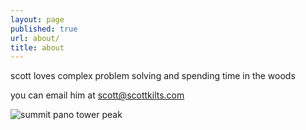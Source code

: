 ```yaml
---
layout: page
published: true
url: about/
title: about
---
```


scott loves complex problem solving and spending time in the woods

you can email him at scott@scottkilts.com

![summit pano tower peak]({{site.baseurl}}/media/towerpeak.jpeg)
